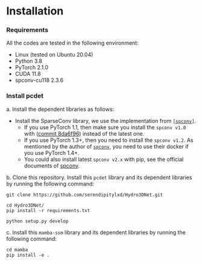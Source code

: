 # Installation

### Requirements
All the codes are tested in the following environment:
* Linux (tested on Ubuntu 20.04)
* Python 3.8
* PyTorch 2.1.0
* CUDA 11.8
* spconv-cu118 2.3.6 


### Install pcdet

a. Install the dependent libraries as follows:

[comment]: <> (* Install the dependent python libraries: )

[comment]: <> (```)

[comment]: <> (pip install -r requirements.txt )

[comment]: <> (```)

* Install the SparseConv library, we use the implementation from [`[spconv]`](https://github.com/traveller59/spconv). 
    * If you use PyTorch 1.1, then make sure you install the `spconv v1.0` with ([commit 8da6f96](https://github.com/traveller59/spconv/tree/8da6f967fb9a054d8870c3515b1b44eca2103634)) instead of the latest one.
    * If you use PyTorch 1.3+, then you need to install the `spconv v1.2`. As mentioned by the author of [`spconv`](https://github.com/traveller59/spconv), you need to use their docker if you use PyTorch 1.4+. 
    * You could also install latest `spconv v2.x` with pip, see the official documents of [spconv](https://github.com/traveller59/spconv).
  
b. Clone this repository. Install this `pcdet` library and its dependent libraries by running the following command:
```shell
git clone https://github.com/serendipitylxd/Hydro3DNet.git
```

```shell
cd Hydro3DNet/
pip install -r requirements.txt 
```

```shell
python setup.py develop
```
c. Install this `mamba-ssm` library and its dependent libraries by running the following command:
```shell
cd mamba
pip install -e .
```
